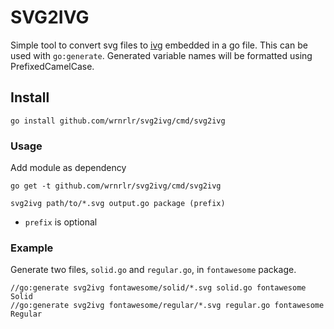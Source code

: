 # SVG2IVG

Simple tool to convert svg files to [ivg](https://godoc.org/golang.org/x/exp/shiny/iconvg) embedded in a go file.
This can be used with `go:generate`.
Generated variable names will be formatted using PrefixedCamelCase.

## Install

```
go install github.com/wrnrlr/svg2ivg/cmd/svg2ivg
```

### Usage

Add module as dependency

```
go get -t github.com/wrnrlr/svg2ivg/cmd/svg2ivg
``` 

```
svg2ivg path/to/*.svg output.go package (prefix)
```

* `prefix` is optional

### Example

Generate two files, `solid.go` and `regular.go`, in `fontawesome` package.

```
//go:generate svg2ivg fontawesome/solid/*.svg solid.go fontawesome Solid
//go:generate svg2ivg fontawesome/regular/*.svg regular.go fontawesome Regular
```
